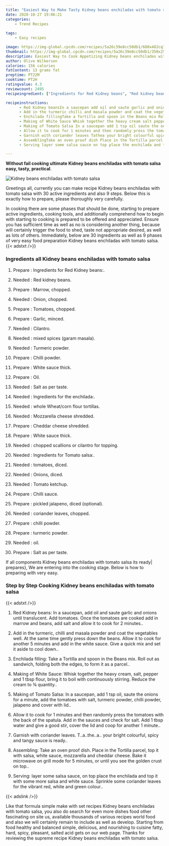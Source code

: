 ```yaml
---
title: "Easiest Way to Make Tasty Kidney beans enchiladas with tomato salsa"
date: 2020-10-27 19:06:21
categories:
    - Trend Recipes
    
tags:
    - Easy recipes

image: https://img-global.cpcdn.com/recipes/5a26c39e8cc50db1/680x482cq70/kidney-beans-enchiladas-with-tomato-salsa-recipe-main-photo.jpg
thumbnail: https://img-global.cpcdn.com/recipes/5a26c39e8cc50db1/350x250cq70/kidney-beans-enchiladas-with-tomato-salsa-recipe-main-photo.jpg
description: Easiest Way to Cook Appetizing Kidney beans enchiladas with tomato salsa with 30 ingredients and 9 stages of easy cooking.
author: Olive Wilkerson
calories: 156 calories
fatContent: 13 grams fat
preptime: PT22M
cooktime: PT2H
ratingvalue: 4.3
reviewcount: 2495
recipeingredient: ["Ingredients for Red Kidney beans", "Red kidney beans", "Marrow chopped", "Onion chopped", "Tomatoes chopped", "Garlic minced", "Cilantro", "mixed spices garam masala", "Turmeric powder", "Chilli powder", "White sauce thick", "Oil", "Salt as per taste", "Ingredients for the enchilada", "whole Wheatcorn flour tortillas", "Mozzarella cheese shredded", "Cheddar cheese shredded", "White sauce thick", "chopped scallions or cilantro for topping", "Ingredients for Tomato salsa", "tomatoes diced", "Onions diced", "Tomato ketchup", "Chilli sauce", "pickled jalapeno diced optional", "coriander leaves chopped", "chilli powder", "turmeric powder", "oil", "Salt as per taste"]

recipeinstructions: 
      - Red Kidney beansIn a saucepan add oil and saute garlic and onions until translucent Add tomatoes Once the tomatoes are cooked add in marrow and beans add salt and allow it to cook for 2 minutes 
      - Add in the turmeric chilli and masala powder and coat the vegetables well At the same time gently press down the beans Allow it to cook for another 5 minutes and add in the white sauce Give a quick mix and set it aside to cool down 
      - Enchilada fillingTake a Tortilla and spoon in the Beans mix Roll out as sandwich folding both the edges to form it as a parcel 
      - Making of White Sauce Whisk together the heavy cream salt pepper and 1 tbsp flour bring it to boil with continuously stirring Reduce the cream to  quantity 
      - Making of Tomato Salsa In a saucepan add 1 tsp oil saute the onions for a minute add the tomatoes with salt turmeric powder chilli powder jalapeno and cover with lid 
      - Allow it to cook for 1 minutes and then randomly press the tomatoes with the back of the spatula Add in the sauces and check for salt Add 1 tbsp water and give a good stir cover the lid and coop for another 1 minute 
      - Garnish with coriander leaves Tathea your bright colourful spicy and tangy sauce is ready 
      - AssemblingTake an oven proof dish Place in the Tortilla parcel top it with salsa white sauce mozzarella and cheddar cheese Bake it microwave on grill mode for 5 minutes or until you see the golden crust on top 
      - Serving layer some salsa sauce on top place the enchilada and top it with some more salsa and white sauce Sprinkle some coriander leaves for the vibrant red white and green colour

---
```




**Without fail cooking ultimate Kidney beans enchiladas with tomato salsa easy, tasty, practical**. 


![Kidney beans enchiladas with tomato salsa](https://img-global.cpcdn.com/recipes/5a26c39e8cc50db1/680x482cq70/kidney-beans-enchiladas-with-tomato-salsa-recipe-main-photo.jpg "Kidney beans enchiladas with tomato salsa")




Greetings all, currently you can make recipe Kidney beans enchiladas with tomato salsa with 30 active ingredients and also 9 steps. Below this is exactly how to prepare, please thoroughly very carefully.

In cooking there are some phases that should be done, starting to prepare active ingredients, cooking tools, and additionally comprehend how to begin with starting to cooking is prepared to be offered and appreciated. Ensure you has sufficient time as well as no is considering another thing, because will certainly trigger the food to shed, taste not appropriate desired, as well as lots of others. Immediately, below are 30 ingredients as well as 9 phases of very easy food preparation Kidney beans enchiladas with tomato salsa.
{{< adstxt />}}

### Ingredients all Kidney beans enchiladas with tomato salsa


1. Prepare  : Ingredients for Red Kidney beans:.

1. Needed  : Red kidney beans.

1. Prepare  : Marrow, chopped.

1. Needed  : Onion, chopped.

1. Prepare  : Tomatoes, chopped.

1. Prepare  : Garlic, minced.

1. Needed  : Cilantro.

1. Needed  : mixed spices (garam masala).

1. Needed  : Turmeric powder.

1. Prepare  : Chilli powder.

1. Prepare  : White sauce thick.

1. Prepare  : Oil.

1. Needed  : Salt as per taste.

1. Needed  : Ingredients for the enchilada:.

1. Needed  : whole Wheat/corn flour tortillas.

1. Needed  : Mozzarella cheese shredded.

1. Prepare  : Cheddar cheese shredded.

1. Prepare  : White sauce thick.

1. Needed  : chopped scallions or cilantro for topping.

1. Needed  : Ingredients for Tomato salsa:.

1. Needed  : tomatoes, diced.

1. Needed  : Onions, diced.

1. Needed  : Tomato ketchup.

1. Prepare  : Chilli sauce.

1. Prepare  : pickled jalapeno, diced (optional).

1. Needed  : coriander leaves, chopped.

1. Prepare  : chilli powder.

1. Prepare  : turmeric powder.

1. Needed  : oil.

1. Prepare  : Salt as per taste.



If all components Kidney beans enchiladas with tomato salsa its ready| prepares}, We are entering into the cooking stage. Below is how to preparing with very easy.

### Step by Step Cooking Kidney beans enchiladas with tomato salsa

{{< adstxt />}}


1. Red Kidney beans:
In a saucepan, add oil and saute garlic and onions until translucent. Add tomatoes. Once the tomatoes are cooked add in marrow and beans, add salt and allow it to cook for 2 minutes..



1. Add in the turmeric, chilli and masala powder and coat the vegetables well. At the same time gently press down the beans. Allow it to cook for another 5 minutes and add in the white sauce. Give a quick mix and set it aside to cool down..



1. Enchilada filling:
Take a Tortilla and spoon in the Beans mix. Roll out as sandwich, folding both the edges, to form it as a parcel..



1. Making of White Sauce: Whisk together the heavy cream, salt, pepper and 1 tbsp flour, bring it to boil with continuously stirring. Reduce the cream to ¾ quantity..



1. Making of Tomato Salsa: In a saucepan, add 1 tsp oil, saute the onions for a minute, add the tomatoes with salt, turmeric powder, chilli powder, jalapeno and cover with lid..



1. Allow it to cook for 1 minutes and then randomly press the tomatoes with the back of the spatula. Add in the sauces and check for salt. Add 1 tbsp water and give a good stir, cover the lid and coop for another 1 minute..



1. Garnish with coriander leaves. T..a..the..a.. your bright colourful, spicy and tangy sauce is ready..



1. Assembling:
Take an oven proof dish. Place in the Tortilla parcel, top it with salsa, white sauce, mozzarella and cheddar cheese. Bake it microwave on grill mode for 5 minutes, or until you see the golden crust on top..



1. Serving: layer some salsa sauce, on top place the enchilada and top it with some more salsa and white sauce. Sprinkle some coriander leaves for the vibrant red, white and green colour..





{{< adslink />}}

Like that formula simple make with set recipes Kidney beans enchiladas with tomato salsa, you also do search for even more dishes food other fascinating on site us, available thousands of various recipes world food and also we will certainly remain to include as well as develop. Starting from food healthy and balanced simple, delicious, and nourishing to cuisine fatty, hard, spicy, pleasant, salted acid gets on our web page. Thanks for reviewing the supreme recipe Kidney beans enchiladas with tomato salsa.
